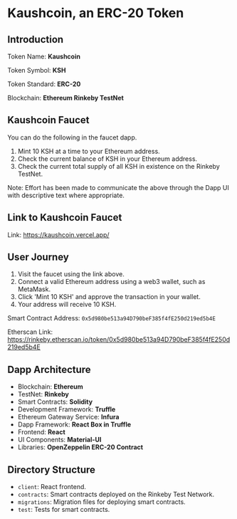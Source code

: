 # Kaushcoin, an ERC-20 Token

## Introduction
Token Name: **Kaushcoin**

Token Symbol: **KSH**

Token Standard: **ERC-20**

Blockchain: **Ethereum Rinkeby TestNet**

## Kaushcoin Faucet

You can do the following in the faucet dapp.
1. Mint 10 KSH at a time to your Ethereum address.
2. Check the current balance of KSH in your Ethereum address.
3. Check the current total supply of all KSH in existence on the Rinkeby TestNet.

Note: Effort has been made to communicate the above through the Dapp UI with descriptive text where appropriate.

## Link to Kaushcoin Faucet

Link: https://kaushcoin.vercel.app/

## User Journey

1. Visit the faucet using the link above.
2. Connect a valid Ethereum address using a web3 wallet, such as MetaMask.
3. Click 'Mint 10 KSH' and approve the transaction in your wallet.
4. Your address will receive 10 KSH.

Smart Contract Address: `0x5d980be513a94D790beF385f4fE250d219ed5b4E`

Etherscan Link: https://rinkeby.etherscan.io/token/0x5d980be513a94D790beF385f4fE250d219ed5b4E

## Dapp Architecture

- Blockchain: **Ethereum**
- TestNet: **Rinkeby**
- Smart Contracts: **Solidity**
- Development Framework: **Truffle**
- Ethereum Gateway Service: **Infura**
- Dapp Framework: **React Box in Truffle**
- Frontend: **React**
- UI Components: **Material-UI**
- Libraries: **OpenZeppelin ERC-20 Contract**


## Directory Structure

- `client`: React frontend.
- `contracts`: Smart contracts deployed on the Rinkeby Test Network.
- `migrations`: Migration files for deploying smart contracts.
- `test`: Tests for smart contracts.
